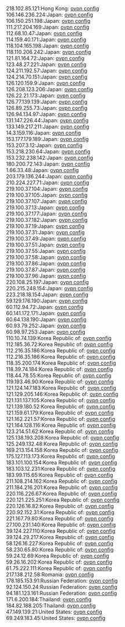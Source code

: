 218.102.85.121:Hong Kong: [ovpn config](vpn/218_102_85_121.ovpn)  
106.146.236.224:Japan: [ovpn config](vpn/106_146_236_224.ovpn)  
106.150.251.198:Japan: [ovpn config](vpn/106_150_251_198.ovpn)  
111.217.204.169:Japan: [ovpn config](vpn/111_217_204_169.ovpn)  
112.68.10.47:Japan: [ovpn config](vpn/112_68_10_47.ovpn)  
114.159.40.171:Japan: [ovpn config](vpn/114_159_40_171.ovpn)  
118.104.165.198:Japan: [ovpn config](vpn/118_104_165_198.ovpn)  
118.110.206.242:Japan: [ovpn config](vpn/118_110_206_242.ovpn)  
121.81.164.72:Japan: [ovpn config](vpn/121_81_164_72.ovpn)  
123.48.27.221:Japan: [ovpn config](vpn/123_48_27_221.ovpn)  
124.211.192.57:Japan: [ovpn config](vpn/124_211_192_57.ovpn)  
124.214.70.151:Japan: [ovpn config](vpn/124_214_70_151.ovpn)  
126.120.159.9:Japan: [ovpn config](vpn/126_120_159_9.ovpn)  
126.208.123.206:Japan: [ovpn config](vpn/126_208_123_206.ovpn)  
126.22.21.173:Japan: [ovpn config](vpn/126_22_21_173.ovpn)  
126.77.139.139:Japan: [ovpn config](vpn/126_77_139_139.ovpn)  
126.89.255.73:Japan: [ovpn config](vpn/126_89_255_73.ovpn)  
126.94.134.97:Japan: [ovpn config](vpn/126_94_134_97.ovpn)  
131.147.226.44:Japan: [ovpn config](vpn/131_147_226_44.ovpn)  
133.149.217.211:Japan: [ovpn config](vpn/133_149_217_211.ovpn)  
14.3.159.116:Japan: [ovpn config](vpn/14_3_159_116.ovpn)  
153.177.179.189:Japan: [ovpn config](vpn/153_177_179_189.ovpn)  
153.207.3.12:Japan: [ovpn config](vpn/153_207_3_12.ovpn)  
153.218.230.64:Japan: [ovpn config](vpn/153_218_230_64.ovpn)  
153.232.238.142:Japan: [ovpn config](vpn/153_232_238_142.ovpn)  
180.200.72.143:Japan: [ovpn config](vpn/180_200_72_143.ovpn)  
1.66.33.48:Japan: [ovpn config](vpn/1_66_33_48.ovpn)  
203.179.136.244:Japan: [ovpn config](vpn/203_179_136_244.ovpn)  
210.224.227.71:Japan: [ovpn config](vpn/210_224_227_71.ovpn)  
219.100.37.104:Japan: [ovpn config](vpn/219_100_37_104.ovpn)  
219.100.37.105:Japan: [ovpn config](vpn/219_100_37_105.ovpn)  
219.100.37.107:Japan: [ovpn config](vpn/219_100_37_107.ovpn)  
219.100.37.13:Japan: [ovpn config](vpn/219_100_37_13.ovpn)  
219.100.37.177:Japan: [ovpn config](vpn/219_100_37_177.ovpn)  
219.100.37.182:Japan: [ovpn config](vpn/219_100_37_182.ovpn)  
219.100.37.19:Japan: [ovpn config](vpn/219_100_37_19.ovpn)  
219.100.37.31:Japan: [ovpn config](vpn/219_100_37_31.ovpn)  
219.100.37.49:Japan: [ovpn config](vpn/219_100_37_49.ovpn)  
219.100.37.51:Japan: [ovpn config](vpn/219_100_37_51.ovpn)  
219.100.37.55:Japan: [ovpn config](vpn/219_100_37_55.ovpn)  
219.100.37.58:Japan: [ovpn config](vpn/219_100_37_58.ovpn)  
219.100.37.86:Japan: [ovpn config](vpn/219_100_37_86.ovpn)  
219.100.37.87:Japan: [ovpn config](vpn/219_100_37_87.ovpn)  
219.100.37.96:Japan: [ovpn config](vpn/219_100_37_96.ovpn)  
220.108.25.197:Japan: [ovpn config](vpn/220_108_25_197.ovpn)  
220.215.248.154:Japan: [ovpn config](vpn/220_215_248_154.ovpn)  
223.218.18.154:Japan: [ovpn config](vpn/223_218_18_154.ovpn)  
59.129.176.190:Japan: [ovpn config](vpn/59_129_176_190.ovpn)  
60.112.94.72:Japan: [ovpn config](vpn/60_112_94_72.ovpn)  
60.141.172.171:Japan: [ovpn config](vpn/60_141_172_171.ovpn)  
60.64.138.190:Japan: [ovpn config](vpn/60_64_138_190.ovpn)  
60.93.79.252:Japan: [ovpn config](vpn/60_93_79_252.ovpn)  
60.98.97.253:Japan: [ovpn config](vpn/60_98_97_253.ovpn)  
110.10.74.139:Korea Republic of: [ovpn config](vpn/110_10_74_139.ovpn)  
112.185.36.72:Korea Republic of: [ovpn config](vpn/112_185_36_72.ovpn)  
112.216.35.186:Korea Republic of: [ovpn config](vpn/112_216_35_186.ovpn)  
112.216.35.186:Korea Republic of: [ovpn config](vpn/112_216_35_186.ovpn)  
118.35.200.174:Korea Republic of: [ovpn config](vpn/118_35_200_174.ovpn)  
118.39.74.184:Korea Republic of: [ovpn config](vpn/118_39_74_184.ovpn)  
118.44.78.55:Korea Republic of: [ovpn config](vpn/118_44_78_55.ovpn)  
119.193.46.90:Korea Republic of: [ovpn config](vpn/119_193_46_90.ovpn)  
121.124.147.183:Korea Republic of: [ovpn config](vpn/121_124_147_183.ovpn)  
121.129.205.146:Korea Republic of: [ovpn config](vpn/121_129_205_146.ovpn)  
121.131.137.105:Korea Republic of: [ovpn config](vpn/121_131_137_105.ovpn)  
121.139.180.52:Korea Republic of: [ovpn config](vpn/121_139_180_52.ovpn)  
121.159.61.179:Korea Republic of: [ovpn config](vpn/121_159_61_179.ovpn)  
121.162.221.57:Korea Republic of: [ovpn config](vpn/121_162_221_57.ovpn)  
121.164.128.116:Korea Republic of: [ovpn config](vpn/121_164_128_116.ovpn)  
123.214.51.62:Korea Republic of: [ovpn config](vpn/123_214_51_62.ovpn)  
125.138.193.208:Korea Republic of: [ovpn config](vpn/125_138_193_208.ovpn)  
125.249.132.48:Korea Republic of: [ovpn config](vpn/125_249_132_48.ovpn)  
169.213.154.158:Korea Republic of: [ovpn config](vpn/169_213_154_158.ovpn)  
175.127.113.173:Korea Republic of: [ovpn config](vpn/175_127_113_173.ovpn)  
183.101.100.154:Korea Republic of: [ovpn config](vpn/183_101_100_154.ovpn)  
183.103.12.231:Korea Republic of: [ovpn config](vpn/183_103_12_231.ovpn)  
183.99.115.65:Korea Republic of: [ovpn config](vpn/183_99_115_65.ovpn)  
211.108.214.162:Korea Republic of: [ovpn config](vpn/211_108_214_162.ovpn)  
211.184.216.201:Korea Republic of: [ovpn config](vpn/211_184_216_201.ovpn)  
220.116.226.67:Korea Republic of: [ovpn config](vpn/220_116_226_67.ovpn)  
220.121.225.251:Korea Republic of: [ovpn config](vpn/220_121_225_251.ovpn)  
220.126.16.82:Korea Republic of: [ovpn config](vpn/220_126_16_82.ovpn)  
220.92.152.31:Korea Republic of: [ovpn config](vpn/220_92_152_31.ovpn)  
221.167.79.80:Korea Republic of: [ovpn config](vpn/221_167_79_80.ovpn)  
27.100.231.140:Korea Republic of: [ovpn config](vpn/27_100_231_140.ovpn)  
39.124.227.110:Korea Republic of: [ovpn config](vpn/39_124_227_110.ovpn)  
39.124.29.217:Korea Republic of: [ovpn config](vpn/39_124_29_217.ovpn)  
58.126.16.227:Korea Republic of: [ovpn config](vpn/58_126_16_227.ovpn)  
58.230.65.80:Korea Republic of: [ovpn config](vpn/58_230_65_80.ovpn)  
59.24.12.69:Korea Republic of: [ovpn config](vpn/59_24_12_69.ovpn)  
59.26.16.202:Korea Republic of: [ovpn config](vpn/59_26_16_202.ovpn)  
61.75.222.111:Korea Republic of: [ovpn config](vpn/61_75_222_111.ovpn)  
217.138.212.58:Romania: [ovpn config](vpn/217_138_212_58.ovpn)  
178.185.153.91:Russian Federation: [ovpn config](vpn/178_185_153_91.ovpn)  
92.124.150.24:Russian Federation: [ovpn config](vpn/92_124_150_24.ovpn)  
94.181.123.161:Russian Federation: [ovpn config](vpn/94_181_123_161.ovpn)  
171.6.200.184:Thailand: [ovpn config](vpn/171_6_200_184.ovpn)  
184.82.188.205:Thailand: [ovpn config](vpn/184_82_188_205.ovpn)  
47.149.139.21:United States: [ovpn config](vpn/47_149_139_21.ovpn)  
69.249.183.45:United States: [ovpn config](vpn/69_249_183_45.ovpn)  
